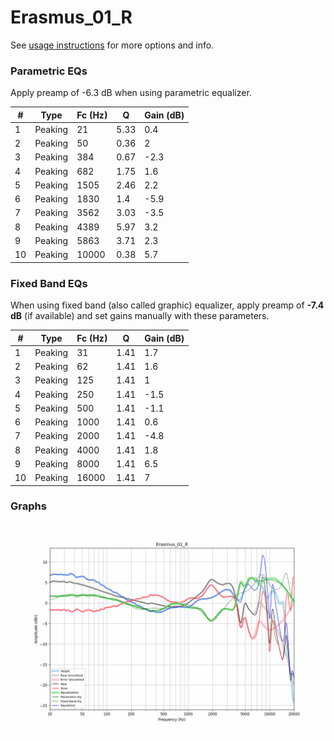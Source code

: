 # Erasmus_01_R
See [usage instructions](https://github.com/jaakkopasanen/AutoEq#usage) for more options and info.

### Parametric EQs
Apply preamp of -6.3 dB when using parametric equalizer.

|   # | Type    |   Fc (Hz) |    Q |   Gain (dB) |
|-----|---------|-----------|------|-------------|
|   1 | Peaking |        21 | 5.33 |         0.4 |
|   2 | Peaking |        50 | 0.36 |         2   |
|   3 | Peaking |       384 | 0.67 |        -2.3 |
|   4 | Peaking |       682 | 1.75 |         1.6 |
|   5 | Peaking |      1505 | 2.46 |         2.2 |
|   6 | Peaking |      1830 | 1.4  |        -5.9 |
|   7 | Peaking |      3562 | 3.03 |        -3.5 |
|   8 | Peaking |      4389 | 5.97 |         3.2 |
|   9 | Peaking |      5863 | 3.71 |         2.3 |
|  10 | Peaking |     10000 | 0.38 |         5.7 |

### Fixed Band EQs
When using fixed band (also called graphic) equalizer, apply preamp of **-7.4 dB** (if available) and set gains manually with these parameters.

|   # | Type    |   Fc (Hz) |    Q |   Gain (dB) |
|-----|---------|-----------|------|-------------|
|   1 | Peaking |        31 | 1.41 |         1.7 |
|   2 | Peaking |        62 | 1.41 |         1.6 |
|   3 | Peaking |       125 | 1.41 |         1   |
|   4 | Peaking |       250 | 1.41 |        -1.5 |
|   5 | Peaking |       500 | 1.41 |        -1.1 |
|   6 | Peaking |      1000 | 1.41 |         0.6 |
|   7 | Peaking |      2000 | 1.41 |        -4.8 |
|   8 | Peaking |      4000 | 1.41 |         1.8 |
|   9 | Peaking |      8000 | 1.41 |         6.5 |
|  10 | Peaking |     16000 | 1.41 |         7   |

### Graphs
![](./Erasmus_01_R.png)
